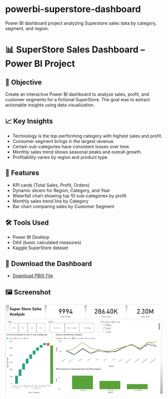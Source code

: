 # powerbi-superstore-dashboard
Power BI dashboard project analyzing Superstore sales data by category, segment, and region.
# 📊 SuperStore Sales Dashboard – Power BI Project

## 🚀 Objective
Create an interactive Power BI dashboard to analyze sales, profit, and customer segments for a fictional SuperStore. The goal was to extract actionable insights using data visualization.

## 📈 Key Insights
- Technology is the top-performing category with highest sales and profit.
- Consumer segment brings in the largest revenue.
- Certain sub-categories have consistent losses over time.
- Monthly sales trend shows seasonal peaks and overall growth.
- Profitability varies by region and product type.

## 📂 Features
- KPI cards (Total Sales, Profit, Orders)
- Dynamic slicers for Region, Category, and Year
- Waterfall chart showing top 10 sub-categories by profit
- Monthly sales trend line by Category
- Bar chart comparing sales by Customer Segment
## 🛠 Tools Used
- Power BI Desktop
- DAX (basic calculated measures)
- Kaggle SuperStore dataset
## 📁 Download the Dashboard
- [Download PBIX File](./super-store-sales-analysis.pbix)


## 🖼 Screenshot
![Dashboard Preview](./dashboard.png)
